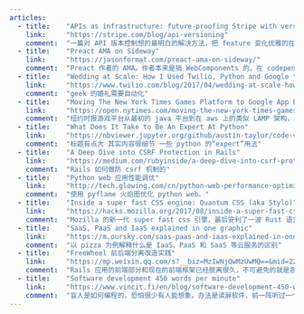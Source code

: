 ```yaml
---
articles:
  - title:    "APIs as infrastructure: future-proofing Stripe with versioning"
    link:     "https://stripe.com/blog/api-versioning"
    comment:  "一篇对 API 版本控制想的最明白的解决方法，把 feature 变化优雅的在代码用体现了出来"
  - title:    "Preact AMA on Sideway"
    link:     "https://jasonformat.com/preact-ama-on-sideway/"
    comment:  "Preact 作者的 AMA。作者本来是搞 WebComponents 的，在 codepen 上起了项目研究 react 底层工作原理，于是搞出了 preact。preact 与 react 的不同是，preact 是对比 VDom 和真实 DOM。preact 在设计和实现中，都对性能非常重视（3kb 体积以及各种 benchmark 测试）。"
  - title:    "Wedding at Scale: How I Used Twilio, Python and Google to Automate My Wedding"
    link:     "https://www.twilio.com/blog/2017/04/wedding-at-scale-how-i-used-twilio-python-and-google-to-automate-my-wedding.html"
    comment:  "geek 的婚礼需要自动化"
  - title:    "Moving The New York Times Games Platform to Google App Engine"
    link:     "https://open.nytimes.com/moving-the-new-york-times-games-platform-to-google-app-engine-e9337f2c9444"
    comment:  "纽约时报游戏平台从最初的 java 平台到在 aws 上的类似 LAMP 架构，最后来到 gcp。最后安利了 Google 的云服务，方便好用又省钱。"
  - title:    "What Does It Take to Be An Expert At Python"
    link:     "https://nbviewer.jupyter.org/github/austin-taylor/code-vault/blob/master/python_expert_notebook.ipynb"
    comment:  "标题有点大 其实内容很细节 一些 python 的“expert”用法"
  - title:    "A Deep Dive into CSRF Protection in Rails"
    link:     "https://medium.com/rubyinside/a-deep-dive-into-csrf-protection-in-rails-19fa0a42c0ef"
    comment:  "Rails 如何做防 csrf 机制的"
  - title:    "Python web 应用性能调优"
    link:     "http://tech.glowing.com/cn/python-web-performance-optimization/"
    comment:  "使用 pyflame 火焰图优化 python web。"
  - title:    "Inside a super fast CSS engine: Quantum CSS (aka Stylo)"
    link:     "https://hacks.mozilla.org/2017/08/inside-a-super-fast-css-engine-quantum-css-aka-stylo/"
    comment:  "Mozilla 的新一代 super fast css 引擎，最后安利了一波 Rust 语言的并行能力"
  - title:    "SaaS, PaaS and IaaS explained in one graphic"
    link:     "https://m.oursky.com/saas-paas-and-iaas-explained-in-one-graphic-d56c3e6f4606"
    comment:  "以 pizza 为例解释什么是 IaaS、PaaS 和 SaaS 等云服务的区别"
  - title:    "FreeWheel 前后端分离改造实践"
    link:     "https://mp.weixin.qq.com/s?__biz=MzIwNjQwMzUwMQ==&mid=2247485384&idx=1&sn=ff79f76d2e7f1a00cc5a572ee0580106"
    comment:  "Rails 应用的前端部分和现在的前端框架已经脱离很久，不可避免的就是各家成熟公司大多都选择了前后端分离。这是 FreeWheel 基于 react 和 rails 的一套实践，对于用其他 web 框架的场景，也有一定借鉴意义"
  - title:    "Software development 450 words per minute"
    link:     "https://www.vincit.fi/en/blog/software-development-450-words-per-minute/"
    comment:  "盲人是如何编程的，恐怕很少有人能想象。办法是读屏软件，前一阵听过一个关于a11y的播客也是说这个，一分钟能阅读450个字。只要不涉及GUI，用读屏和键盘还是可以写代码的。"
---
```

